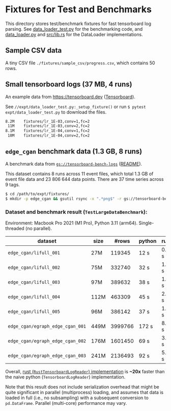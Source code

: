 Fixtures for Test and Benchmarks
================================

This directory stores test/benchmark fixtures for fast tensorboard log parsing. See [data_loader_test.py] for the benchmarking code, and [data_loader.py] and [src/lib.rs] for the DataLoader implementations.

## Sample CSV data

A tiny CSV file `./fixtures/sample_csv/progress.csv`, which contains 50 rows.

## Small tensorboard logs (37 MB, 4 runs)

An example data from https://tensorboard.dev ([Tensorboard](https://tensorboard.dev/experiment/QFRIzZJpTZCNRzi8N7zomA/)).

See `//expt/data_loader_test.py:_setup_fixture()` or run `$ pytest expt/data_loader_test.py` to download the files.

```bash
8.2M    fixtures/lr_1E-03,conv=1,fc=2
 11M    fixtures/lr_1E-03,conv=2,fc=2
8.1M    fixtures/lr_1E-04,conv=1,fc=2
 10M    fixtures/lr_1E-04,conv=2,fc=2
```


## `edge_cgan` benchmark data (1.3 GB, 8 runs)

A benchmark data from [`gs://tensorboard-bench-logs`](https://console.cloud.google.com/storage/browser/tensorboard-bench-logs) ([README](https://storage.googleapis.com/tensorboard-bench-logs/edge_cgan/README)).

This dataset contains 8 runs across 11 event files, which total 1.3 GB of event
file data and 23 806 644 data points. There are 37 time series across 9 tags.
<!--
Tensorboard 1.x takes *18~20 minutes*, rustboard takes only *~2 seconds* to read the contents (across 8 runs in total) into memory.
-->

```bash
$ cd /path/to/expt/fixtures/
$ mkdir -p edge_cgan && gsutil rsync -x ".*png$" -r gs://tensorboard-bench-logs/edge_cgan edge_cgan/
```

### Dataset and benchmark result (`TestLargeDataBenchmark`):

Environment: Macbook Pro 2021 (M1 Pro), Python 3.11 (arm64). Single-threaded (no parallel).

| dataset                            | size   | #rows   | python    | rust      |
| ---------------------------------- | ------ | ------- | --------- | --------- |
| `edge_cgan/lifull_001`             |  27M   |  119345 |     12 s  |    0.6 s  |
| `edge_cgan/lifull_002`             |  75M   |  332740 |     32 s  |    1.5 s  |
| `edge_cgan/lifull_003`             |  97M   |  389632 |     38 s  |    1.8 s  |
| `edge_cgan/lifull_004`             | 112M   |  463309 |     45 s  |    2.0 s  |
| `edge_cgan/lifull_005`             |  96M   |  386142 |     37 s  |    1.7 s  |
| `edge_cgan/egraph_edge_cgan_001`   | 449M   | 3999766 |    172 s  |    8.6 s  |
| `edge_cgan/egraph_edge_cgan_002`   | 176M   | 1601450 |     69 s  |    3.3 s  |
| `edge_cgan/egraph_edge_cgan_003`   | 241M   | 2136493 |     92 s  |    5.0 s  |

Overall, [rust (`RustTensorboardLogReader`) implementation][src/lib.rs] is **~20x** faster than the naive
python (`TensorboardLogReader`) implementation.

Note that this result does not include serialization overhead that might be quite significant in parallel (multiprocess) loading,
and assumes that data is loaded in full (i.e., no subsampling) with a subsequent conversion to `pd.DataFrame`.
Parallel (multi-core) performance may vary.


[data_loader_test.py]: https://github.com/wookayin/expt/blob/master/expt/data_loader_test.py#L406
[data_loader.py]: https://github.com/wookayin/expt/blob/master/expt/data_loader.py
[src/lib.rs]: https://github.com/wookayin/expt/blob/master/src/lib.rs
